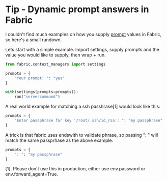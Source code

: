 # Tip - Dynamic prompt answers in Fabric

I couldn't find much examples on how you supply [prompt](http://docs.fabfile.org/en/1.10/usage/env.html#prompts) values in Fabric, so here's a small rundown.

Lets start with a simple example. Import settings, supply prompts and the value you would like to supply, then wrap + run.


```python
from fabric.context_managers import settings

prompts = {
    "Your prompt: ": "yes"
}

with(settings(prompts=prompts)):
    run("servercommand")
```


A real world example for matching a ssh passhrase[1] would look like this:

```python
prompts = {
    "Enter passphrase for key '/root/.ssh/id_rsa': ": "my passphrase"
}
```


A trick is that fabric uses endswith to validate phrase, so passing ": " will match the same passprhase as the above example.

```python
prompts = {
    ": ": "my passphrase"
}
```

[1]. Please don't use this in production, either use env.password or env.forward_agent=True.
